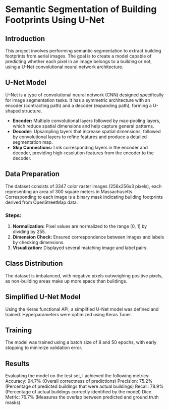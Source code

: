 # Semantic Segmentation of Building Footprints Using U-Net

## Introduction
This project involves performing semantic segmentation to extract building footprints from aerial images. The goal is to create a model capable of predicting whether each pixel in an image belongs to a building or not, using a U-Net convolutional neural network architecture.

## U-Net Model
U-Net is a type of convolutional neural network (CNN) designed specifically for image segmentation tasks. It has a symmetric architecture with an encoder (contracting path) and a decoder (expanding path), forming a U-shaped structure.

- **Encoder:** Multiple convolutional layers followed by max-pooling layers, which reduce spatial dimensions and help capture general patterns.
- **Decoder:** Upsampling layers that increase spatial dimensions, followed by convolutional layers to refine features and produce a detailed segmentation map.
- **Skip Connections:** Link corresponding layers in the encoder and decoder, providing high-resolution features from the encoder to the decoder.

## Data Preparation
The dataset consists of 3347 color raster images (256x256x3 pixels), each representing an area of 300 square meters in Massachusetts. Corresponding to each image is a binary mask indicating building footprints derived from OpenStreetMap data.

### Steps:
1. **Normalization:** Pixel values are normalized to the range [0, 1] by dividing by 255.
2. **Dimension Check:** Ensured correspondence between images and labels by checking dimensions.
3. **Visualization:** Displayed several matching image and label pairs.

## Class Distribution
The dataset is imbalanced, with negative pixels outweighing positive pixels, as non-building areas make up more space than buildings.

## Simplified U-Net Model
Using the Keras functional API, a simplified U-Net model was defined and trained. Hyperparameters were optimized using Keras Tuner.

## Training
The model was trained using a batch size of 8 and 50 epochs, with early stopping to minimize validation error.

## Results
Evaluating the model on the test set, I achieved the following metrics:
Accuracy: 94.7% (Overall correctness of predictions)
Precision: 75.2% (Percentage of predicted buildings that were actual buildings)
Recall: 78.9% (Percentage of actual buildings correctly identified by the model)
Dice Metric: 76.7% (Measures the overlap between predicted and ground truth masks)
